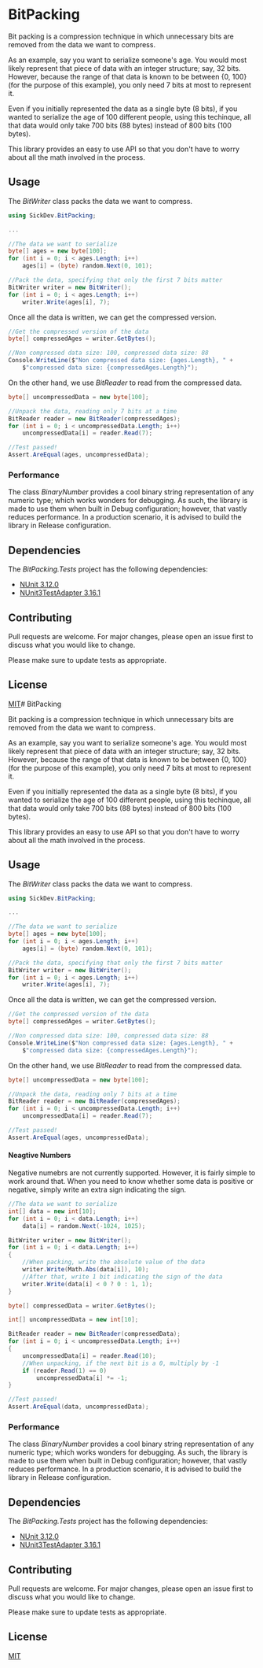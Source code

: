 # BitPacking

Bit packing is a compression technique in which unnecessary bits are removed from the data we want to compress.

As an example, say you want to serialize someone's age. You would most likely represent that piece of data with an integer structure; say, 32 bits. However, because the range of that data is known to be between {0, 100} (for the purpose of this example), you only need 7 bits at most to represent it. 

Even if you initially represented the data as a single byte (8 bits), if you wanted to serialize the age of 100 different people, using this techinque, all that data would only take 700 bits (88 bytes) instead of 800 bits (100 bytes).

This library provides an easy to use API so that you don't have to worry about all the math involved in the process.

## Usage
The *BitWriter* class packs the data we want to compress.

```csharp
using SickDev.BitPacking;

...

//The data we want to serialize
byte[] ages = new byte[100];
for (int i = 0; i < ages.Length; i++)
	ages[i] = (byte) random.Next(0, 101);

//Pack the data, specifying that only the first 7 bits matter
BitWriter writer = new BitWriter();
for (int i = 0; i < ages.Length; i++)
	writer.Write(ages[i], 7);
```

Once all the data is written, we can get the compressed version.
```csharp
//Get the compressed version of the data
byte[] compressedAges = writer.GetBytes();

//Non compressed data size: 100, compressed data size: 88
Console.WriteLine($"Non compressed data size: {ages.Length}, " +
	$"compressed data size: {compressedAges.Length}");
```

On the other hand, we use *BitReader* to read from the compressed data.
```csharp
byte[] uncompressedData = new byte[100];

//Unpack the data, reading only 7 bits at a time
BitReader reader = new BitReader(compressedAges);
for (int i = 0; i < uncompressedData.Length; i++)
	uncompressedData[i] = reader.Read(7);

//Test passed!
Assert.AreEqual(ages, uncompressedData);
```

### Performance
The class _BinaryNumber_ provides a cool binary string representation of any numeric type; which works wonders for debugging. As such, the library is made to use them when built in Debug configuration; however, that vastly reduces performance. In a production scenario, it is advised to build the library in Release configuration.

## Dependencies

The _BitPacking.Tests_ project has the following dependencies:
- [NUnit 3.12.0](https://www.nuget.org/packages/NUnit/3.12.0)
- [NUnit3TestAdapter 3.16.1](https://www.nuget.org/packages/NUnit3TestAdapter/3.16.1)

## Contributing
Pull requests are welcome. For major changes, please open an issue first to discuss what you would like to change.

Please make sure to update tests as appropriate.

## License
[MIT](/blob/master/LICENSE.md)# BitPacking

Bit packing is a compression technique in which unnecessary bits are removed from the data we want to compress.

As an example, say you want to serialize someone's age. You would most likely represent that piece of data with an integer structure; say, 32 bits. However, because the range of that data is known to be between {0, 100} (for the purpose of this example), you only need 7 bits at most to represent it. 

Even if you initially represented the data as a single byte (8 bits), if you wanted to serialize the age of 100 different people, using this techinque, all that data would only take 700 bits (88 bytes) instead of 800 bits (100 bytes).

This library provides an easy to use API so that you don't have to worry about all the math involved in the process.

## Usage
The *BitWriter* class packs the data we want to compress.

```csharp
using SickDev.BitPacking;

...

//The data we want to serialize
byte[] ages = new byte[100];
for (int i = 0; i < ages.Length; i++)
	ages[i] = (byte) random.Next(0, 101);

//Pack the data, specifying that only the first 7 bits matter
BitWriter writer = new BitWriter();
for (int i = 0; i < ages.Length; i++)
	writer.Write(ages[i], 7);
```

Once all the data is written, we can get the compressed version.
```csharp
//Get the compressed version of the data
byte[] compressedAges = writer.GetBytes();

//Non compressed data size: 100, compressed data size: 88
Console.WriteLine($"Non compressed data size: {ages.Length}, " +
	$"compressed data size: {compressedAges.Length}");
```

On the other hand, we use *BitReader* to read from the compressed data.
```csharp
byte[] uncompressedData = new byte[100];

//Unpack the data, reading only 7 bits at a time
BitReader reader = new BitReader(compressedAges);
for (int i = 0; i < uncompressedData.Length; i++)
	uncompressedData[i] = reader.Read(7);

//Test passed!
Assert.AreEqual(ages, uncompressedData);
```

#### Neagtive Numbers
Negative numebrs are not currently supported. However, it is fairly simple to work around that. When you need to know whether some data is positive or negative, simply write an extra sign indicating the sign.

```csharp
//The data we want to serialize
int[] data = new int[10];
for (int i = 0; i < data.Length; i++)
	data[i] = random.Next(-1024, 1025);

BitWriter writer = new BitWriter();
for (int i = 0; i < data.Length; i++)
{
	//When packing, write the absolute value of the data
	writer.Write(Math.Abs(data[i]), 10);
	//After that, write 1 bit indicating the sign of the data
	writer.Write(data[i] < 0 ? 0 : 1, 1);
}

byte[] compressedData = writer.GetBytes();

int[] uncompressedData = new int[10];

BitReader reader = new BitReader(compressedData);
for (int i = 0; i < uncompressedData.Length; i++)
{
	uncompressedData[i] = reader.Read(10);
	//When unpacking, if the next bit is a 0, multiply by -1
	if (reader.Read(1) == 0)
		uncompressedData[i] *= -1;
}

//Test passed!
Assert.AreEqual(data, uncompressedData);
```

### Performance
The class _BinaryNumber_ provides a cool binary string representation of any numeric type; which works wonders for debugging. As such, the library is made to use them when built in Debug configuration; however, that vastly reduces performance. In a production scenario, it is advised to build the library in Release configuration.

## Dependencies

The _BitPacking.Tests_ project has the following dependencies:
- [NUnit 3.12.0](https://www.nuget.org/packages/NUnit/3.12.0)
- [NUnit3TestAdapter 3.16.1](https://www.nuget.org/packages/NUnit3TestAdapter/3.16.1)

## Contributing
Pull requests are welcome. For major changes, please open an issue first to discuss what you would like to change.

Please make sure to update tests as appropriate.

## License
[MIT](/blob/master/LICENSE.md)